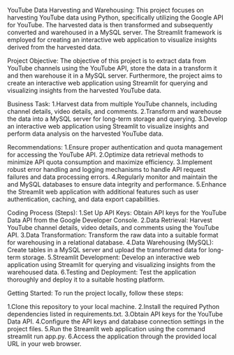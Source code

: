 YouTube Data Harvesting and Warehousing: This project focuses on harvesting YouTube data using Python, specifically utilizing the Google API for YouTube. The harvested data is then transformed and subsequently converted and warehoused in a MySQL server. The Streamlit framework is employed for creating an interactive web application to visualize insights derived from the harvested data.

Project Objective: The objective of this project is to extract data from YouTube channels using the YouTube API, store the data in a transform it and then warehouse it in a MySQL server. Furthermore, the project aims to create an interactive web application using Streamlit for querying and visualizing insights from the harvested YouTube data.

Business Task: 1.Harvest data from multiple YouTube channels, including channel details, video details, and comments. 2.Transform and warehouse the data into a MySQL server for long-term storage and querying. 3.Develop an interactive web application using Streamlit to visualize insights and perform data analysis on the harvested YouTube data.

Recommendations: 1.Ensure proper authentication and quota management for accessing the YouTube API. 2.Optimize data retrieval methods to minimize API quota consumption and maximize efficiency. 3.Implement robust error handling and logging mechanisms to handle API request failures and data processing errors. 4.Regularly monitor and maintain the and MySQL databases to ensure data integrity and performance. 5.Enhance the Streamlit web application with additional features such as user authentication, caching, and data export capabilities.

Coding Process (Steps): 1.Set Up API Keys: Obtain API keys for the YouTube Data API from the Google Developer Console. 2.Data Retrieval: Harvest YouTube channel details, video details, and comments using the YouTube API. 3.Data Transformation: Transform the raw data into a suitable format for warehousing in a relational database. 4.Data Warehousing (MySQL): Create tables in a MySQL server and upload the transformed data for long-term storage. 5.Streamlit Development: Develop an interactive web application using Streamlit for querying and visualizing insights from the warehoused data. 6.Testing and Deployment: Test the application thoroughly and deploy it to a suitable hosting platform.

Getting Started: To run the project locally, follow these steps:

1.Clone this repository to your local machine. 2.Install the required Python dependencies listed in requirements.txt. 3.Obtain API keys for the YouTube Data API. 4.Configure the API keys and database connection settings in the project files. 5.Run the Streamlit web application using the command streamlit run app.py. 6.Access the application through the provided local URL in your web browser.
